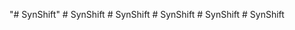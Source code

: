 "# SynShift" 
#   S y n S h i f t  
 #   S y n S h i f t  
 #   S y n S h i f t  
 #   S y n S h i f t  
 #   S y n S h i f t  
 